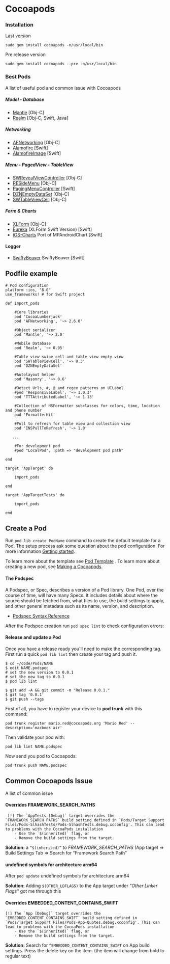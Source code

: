 # Cocoapods

### Installation

Last version
```
sudo gem install cocoapods -n/usr/local/bin
```

Pre release version
```
sudo gem install cocoapods --pre -n/usr/local/bin
```

### Best Pods

A list of useful pod and common issue with Cocoapods

##### Model - Database

* [Mantle](https://github.com/Mantle/Mantle) [Obj-C]
* [Realm](https://github.com/realm/realm-cocoa) [Obj-C, Swift, Java]
 
##### Networking
* [AFNetworking](https://github.com/realm/realm-cocoa) [Obj-C]
* [Alamofire](https://github.com/Alamofire/Alamofire) [Swift]
* [AlamofireImage](https://github.com/Alamofire/AlamofireImage) [Swift]

##### Menu - PagedView - TableView 
* [SWRevealViewController](https://github.com/John-Lluch/SWRevealViewController) [Obj-C]
* [RESideMenu](https://github.com/romaonthego/RESideMenu) [Obj-C]
* [PagingMenuController](https://github.com/kitasuke/PagingMenuController) [Swift]
* [DZNEmptyDataSet](https://github.com/dzenbot/DZNEmptyDataSet) [Obj-C]
* [SWTableViewCell](https://github.com/CEWendel/SWTableViewCell) [Obj-C]

##### Form & Charts 
* [XLForm](https://github.com/xmartlabs/XLForm) [Obj-C]
* [Eureka](https://github.com/xmartlabs/Eureka) (XLForm Swift Version) [Swift]
* [iOS-Charts](https://github.com/danielgindi/ios-charts) Port of MPAndroidChart [Swift]

#### Logger
* [SwiftyBeaver](https://github.com/SwiftyBeaver/SwiftyBeaver) SwiftyBeaver [Swift]


## Podfile example

```
# Pod configuration
platform :ios, "8.0"
use_frameworks! # for Swift project

def import_pods
    
    #Core libraries
    pod 'CocoaLumberjack'
    pod 'AFNetworking', '~> 2.6.0'
    
    #Object serializer
    pod 'Mantle', '~> 2.0'
    
    #Mobile Database
    pod 'Realm', '~> 0.95'
    
    #Table view swipe cell and table view empty view
    pod 'SWTableViewCell', '~> 0.3'
    pod 'DZNEmptyDataSet'
    
    #Autolayout helper
    pod 'Masonry', '~> 0.6'
    
    #Detect Urls, #, @ and regex patterns on UILabel
    #pod 'ResponsiveLabel', '~> 1.0.3'
    pod 'TTTAttributedLabel', '~> 1.13'
    
    #Collection of NSFormatter subclasses for colors, time, location and phone number
    pod 'FormatterKit'
    
    #Pull to refresh for table view and collection view
    pod 'INSPullToRefresh', '~> 1.0'

   ...
    
    #For development pod
    #pod "LocalPod", :path => "development pod path"
    
end

target 'AppTarget' do
    
    import_pods
    
end

target 'AppTargetTests' do
    
    import_pods
    
end
```

## Create a Pod
Run  ```pod lib create PodName``` command to create the default template for a Pod. The setup process ask some question about the pod configuration. For more information  [Getting started](https://guides.cocoapods.org/making/using-pod-lib-create).

To learn more about the template see [Pod Template](https://github.com/CocoaPods/pod-template.git) .
To learn more about creating a new pod, see [Making a Cocoapods](http://guides.cocoapods.org/making/making-a-cocoapod).

#### The Podspec
A Podspec, or Spec, describes a version of a Pod library. One Pod, over the course of time, will have many Specs. It includes details about where the source should be fetched from, what files to use, the build settings to apply, and other general metadata such as its name, version, and description.

* [Podspec Syntax Reference](https://guides.cocoapods.org/syntax/podspec.html)

After the Podspec creation run ```pod spec lint``` to check configuration errors:


#### Release and update a Pod

Once you have a release ready you'll need to make the corresponding tag. First run a quick ```pod lib lint``` then create your tag and push it.

```
$ cd ~/code/Pods/NAME
$ edit NAME.podspec
# set the new version to 0.0.1
# set the new tag to 0.0.1
$ pod lib lint

$ git add -A && git commit -m "Release 0.0.1."
$ git tag '0.0.1'
$ git push --tags
``` 


First of all, you have to register your device to **pod trunk** with this command:

 ```
pod trunk register mario.red@cocoapods.org 'Mario Red' --description='macbook air'
  ```
  
 Then validate your pod with:
 
  ```
 pod lib lint NAME.podspec
  ```
 Now send you pod to Cocoapods:
 
 ```
 pod trunk push NAME.podspec
 ```
 
 
## Common Cocoapods Issue
A list of common issue 

#### Overrides FRAMEWORK_SEARCH_PATHS
```
 [!] The `AppTests [Debug]` target overrides the `FRAMEWORK_SEARCH_PATHS` build setting defined in `Pods/Target Support Files/Pods-SlhashTests/Pods-SlhashTests.debug.xcconfig'. This can lead to problems with the CocoaPods installation
    - Use the `$(inherited)` flag, or
    - Remove the build settings from the target.
```

**Solution:** a `“$(inherited)”` to _FRAMEWORK_SEARCH_PATHS_ (App target => Build Settings Tab => Search for “Framework Search Path”

#### undefined symbols for architecture arm64

After `pod update` undefined symbols for architecture arm64

**Solution**: Adding `$(OTHER_LDFLAGS)` to the App target under  _"Other Linker Flags"_ got me through this

#### Overrides EMBEDDED_CONTENT_CONTAINS_SWIFT
```
[!] The `App [Debug]` target overrides the `EMBEDDED_CONTENT_CONTAINS_SWIFT` build setting defined in `Pods/Target Support Files/Pods-App-Quotes.debug.xcconfig'. This can lead to problems with the CocoaPods installation
    - Use the `$(inherited)` flag, or
    - Remove the build settings from the target.
```

**Solution:** Search for `“EMBEDDED_CONTENT_CONTAINS_SWIFT` on App build settings. Press the delete key on the item. (the item will change from bold to regular text)




